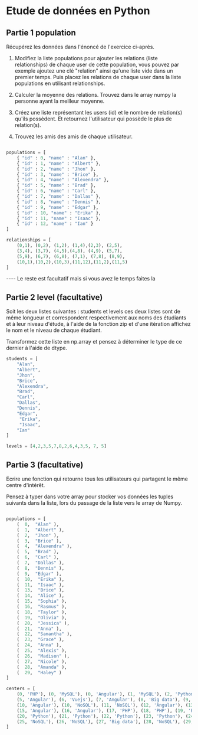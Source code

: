 # Etude de données en Python

## Partie 1 population

Récupérez les données dans l'énoncé de l'exercice ci-après.

1. Modifiez la liste populations pour ajouter les relations (liste relationships) de chaque user de cette population, vous pouvez par exemple ajoutez une clé "relation" ainsi qu'une liste vide dans un premier temps. Puis placez les relations de chaque user dans la liste populations en utilisant relationships.

2. Calculer la moyenne des relations. Trouvez dans le array numpy la personne ayant la meilleur moyenne.

3. Créez une liste représentant les users (id) et le nombre de relation(s) qu'ils possèdent. Et retournez l'utilisateur qui possède le plus de relation(s).

4. Trouvez les amis des amis de chaque utilisateur. 


```python

populations = [
    { "id" : 0, "name" : "Alan" },
    { "id" : 1, "name" : "Albert" },
    { "id" : 2, "name" : "Jhon" },
    { "id" : 3, "name" : "Brice" },
    { "id" : 4, "name" : "Alexendra" },
    { "id" : 5, "name" : "Brad" },
    { "id" : 6, "name" : "Carl" },
    { "id" : 7, "name" : "Dallas" },
    { "id" : 8, "name" : "Dennis" },
    { "id" : 9, "name" : "Edgar" },
    { "id" : 10, "name" : "Erika" },
    { "id" : 11, "name" : "Isaac" },
    { "id" : 12, "name" : "Ian" }
]

relationships = [
    (0,1), (0,2), (1,2), (1,4),(2,3), (2,5),
    (3,4), (3,7), (4,5),(4,8), (4,9), (5,7),
    (5,9), (6,7), (6,8), (7,1), (7,8), (8,9),
    (10,1),(10,2),(10,3),(11,12),(11,2),(11,5)
]
```

---- Le reste est facultatif mais si vous avez le temps faites la

## Partie 2 level (facultative)

Soit les deux listes suivantes : students et levels ces deux listes sont de même longueur et correspondent respectivement aux noms des étudiants et à leur niveau d'étude, à l'aide de la fonction zip et d'une itération affichez le nom et le niveau de chaque étudiant.

Transformez cette liste en np.array et pensez à déterminer le type de ce dernier à l'aide de dtype.

```python
students = [
    "Alan",
    "Albert",
    "Jhon",
    "Brice",
    "Alexendra",
    "Brad",
    "Carl",
    "Dallas",
    "Dennis",
    "Edgar",
     "Erika",
     "Isaac",
    "Ian" 
]

levels = [4,2,3,5,7,8,2,6,4,3,5, 7, 5]
```

## Partie 3 (facultative) 

Ecrire une fonction qui retourne tous les utilisateurs qui partagent le même centre d'intérêt.

Pensez à typer dans votre array pour stocker vos données les tuples suivants dans la liste, lors du passage de la liste vers le array de Numpy.

```python

populations = [
    (  0,  "Alan" ),
    (  1,  "Albert" ),
    (  2,  "Jhon" ),
    (  3,  "Brice" ),
    (  4,  "Alexendra" ),
    (  5,  "Brad" ),
    (  6,  "Carl" ),
    (  7,  "Dallas" ),
    (  8,  "Dennis" ),
    (  9,  "Edgar" ),
    (  10,  "Erika" ),
    (  11,  "Isaac" ),
    (  13,  "Brice" ),
    (  14,  "Alice" ),
    (  15,  "Sophia" ),
    (  16,  "Rasmus" ),
    (  18,  "Taylor" ),
    (  19,  "Olivia" ),
    (  20,  "Jessica" ),
    (  21,  "Anna" ),
    (  22,  "Samantha" ),
    (  23,  "Grace" ),
    (  24,  "Anna" ),
    (  25,  "Alexis" ),
    (  26,  "Madison" ),
    (  27,  "Nicole" ),
    (  28,  "Amanda" ),
    (  29,  "Haley" )  
]

centers = [
    (0, 'PHP'), (0, 'MySQL'), (0, 'Angular'), (1, 'MySQL'), (2, 'Python'), (3, 'PHP'), (4, 'PHP'), 
    (5, 'Angular'), (6, 'Vuejs'), (7, 'Angular'), (8, 'Big data'), (9, 'PHP'), 
    (10, 'Angular'), (10, 'NoSQL'), (11, 'NoSQL'), (12, 'Angular'), (13, 'Angular'), (14, 'Angular'), 
    (15, 'Angular'), (16, 'Angular'), (17, 'PHP'), (18, 'PHP'), (19, 'PHP'), (19,'Angular'), (19, 'Python'),
    (20, 'Python'), (21, 'Python'), (22, 'Python'), (23, 'Python'), (24, 'PHP'), 
    (25, 'NoSQL'), (26, 'NoSQL'), (27, 'Big data'), (28, 'NoSQL'), (29, 'Angular'), (29, 'PHP'), (29,'Big data')
]
```

